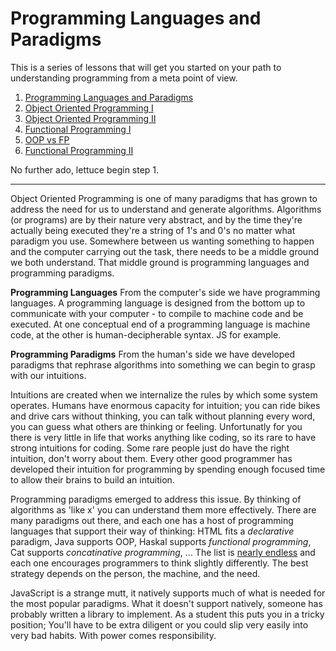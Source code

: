 # Programming Languages and Paradigms
 
This is a series of lessons that will get you started on your path to understanding programming from a meta point of view.  
1. [Programming Languages and Paradigms]()
2. [Object Oriented Programming I]()
3. [Object Oriented Programming II]()
4. [Functional Programming I]()
5. [OOP vs FP]()
6. [Functional Programming II]()

No further ado, lettuce begin step 1.
___ 



Object Oriented Programming is one of many paradigms that has grown to address the need for us to understand and generate algorithms.  Algorithms (or programs) are by their nature very abstract, and by the time they're actually being executed they're a string of 1's and 0's no matter what paradigm you use.  Somewhere between us wanting something to happen and the computer carrying out the task, there needs to be a middle ground we both understand. That middle ground is programming languages and programming paradigms.  

**Programming Languages**
From the computer's side we have programming languages.  A programming language is designed from the bottom up to communicate with your computer - to compile to machine code and be executed.  At one conceptual end of a programming language is machine code, at the other is human-decipherable syntax.  JS for example. 

**Programming Paradigms**
From the human's side we have developed paradigms that rephrase algorithms into something we can begin to grasp with our intuitions.  

Intuitions are created when we internalize the rules by which some system operates.  Humans have enormous capacity for intuition; you can ride bikes and drive cars without thinking, you can talk without planning every word, you can guess what others are thinking or feeling.  Unfortunatly for you there is very little in life that works anything like coding, so its rare to have strong intuitions for coding.  Some rare people just do have the right intuition, don't worry about them.  Every other good programmer has developed their intuition for programming by spending enough focused time to allow their brains to build an intuition. 

Programming paradigms emerged to address this issue.  By thinking of algorithms as 'like x' you can understand them more effectively.  There are many paradigms out there, and each one has a host of programming languages that support their way of thinking: HTML fits a _declarative_ paradigm, Java supports OOP, Haskal supports _functional programming_, Cat supports _concatinative programming_, ... The list is [nearly endless](https://en.wikipedia.org/wiki/List_of_programming_languages) and each one encourages programmers to think slightly differently. The best strategy depends on the person, the machine, and the need.

JavaScript is a strange mutt, it natively supports much of what is needed for the most popular paradigms.  What it doesn't support natively, someone has probably written a library to implement.  As a student this puts you in a tricky position; You'll have to be extra diligent or you could slip very easily into very bad habits. With power comes responsibility. 



